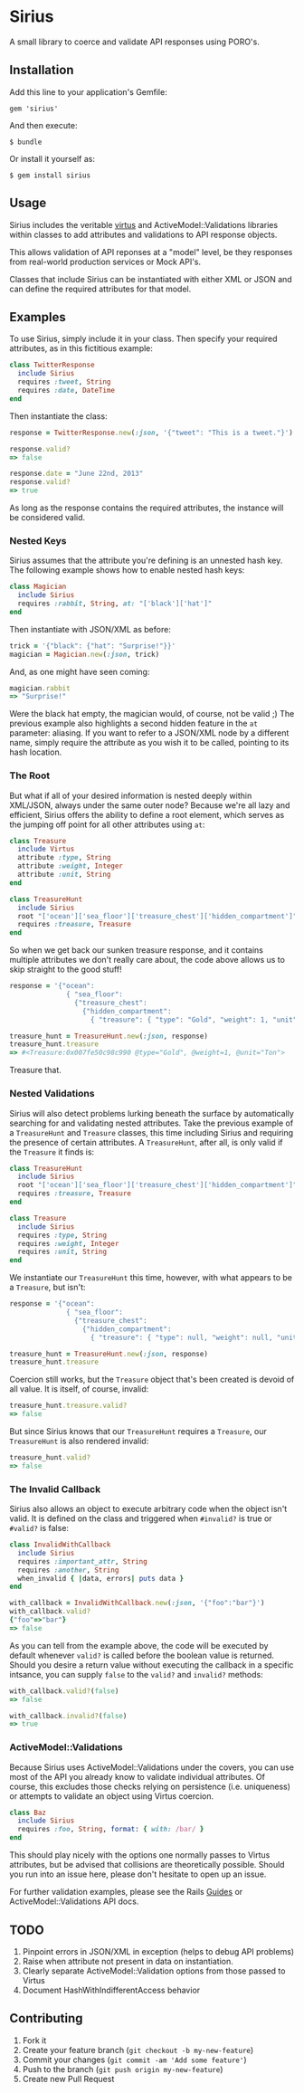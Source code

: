 # Sirius

A small library to coerce and validate API responses using PORO's.

## Installation

Add this line to your application's Gemfile:

    gem 'sirius'

And then execute:

    $ bundle

Or install it yourself as:

    $ gem install sirius

## Usage

Sirius includes the veritable [virtus](https://github.com/solnic/virtus) and ActiveModel::Validations
libraries within classes to add attributes and validations to API response objects.

This allows validation of API reponses at a "model" level, be they responses from real-world production services or Mock API's.

Classes that include Sirius can be instantiated with either XML or JSON and can define the required attributes for that model.

## Examples

To use Sirius, simply include it in your class.  Then specify your required attributes, as in this fictitious example:

```ruby
class TwitterResponse
  include Sirius
  requires :tweet, String
  requires :date, DateTime
end
```

Then instantiate the class:

```ruby
response = TwitterResponse.new(:json, '{"tweet": "This is a tweet."}')

response.valid?
=> false

response.date = "June 22nd, 2013"
response.valid?
=> true

```
As long as the response contains the required attributes, the instance will be considered valid.

### Nested Keys

Sirius assumes that the attribute you're defining is an unnested hash key.  The following example shows how to enable nested hash keys:
```ruby
class Magician
  include Sirius
  requires :rabbit, String, at: "['black']['hat']"
end
```
Then instantiate with JSON/XML as before:
```ruby
trick = '{"black": {"hat": "Surprise!"}}'
magician = Magician.new(:json, trick)
```
And, as one might have seen coming:
```ruby
magician.rabbit
=> "Surprise!"
```
Were the black hat empty, the magician would, of course, not be valid ;)
The previous example also highlights a second hidden feature in the `at` parameter: aliasing.
If you want to refer to a JSON/XML node by a different name, simply require the attribute as you wish it to be called, pointing to its hash location.

### The Root

But what if all of your desired information is nested deeply within XML/JSON, always under the same outer node?
Because we're all lazy and efficient, Sirius offers the ability to define a root element, which serves as the jumping off point for all other attributes using `at`:

```ruby
class Treasure
  include Virtus
  attribute :type, String
  attribute :weight, Integer
  attribute :unit, String
end

class TreasureHunt
  include Sirius
  root "['ocean']['sea_floor']['treasure_chest']['hidden_compartment']"
  requires :treasure, Treasure
end
```
So when we get back our sunken treasure response, and it contains multiple attributes we don't really care about, the code above allows us to skip straight to the good stuff!

```ruby
response = '{"ocean": 
              { "sea_floor": 
                {"treasure_chest": 
                  {"hidden_compartment": 
                    { "treasure": { "type": "Gold", "weight": 1, "unit": "Ton" }}}}}}'

treasure_hunt = TreasureHunt.new(:json, response)
treasure_hunt.treasure
=> #<Treasure:0x007fe50c98c990 @type="Gold", @weight=1, @unit="Ton">
``` 

Treasure that.

### Nested Validations
Sirius will also detect problems lurking beneath the surface by automatically searching for and validating nested attributes.
Take the previous example of a `TreasureHunt` and `Treasure` classes, this time including Sirius and requiring the presence of certain attributes.
A `TreasureHunt`, after all, is only valid if the `Treasure` it finds is:

```ruby
class TreasureHunt
  include Sirius
  root "['ocean']['sea_floor']['treasure_chest']['hidden_compartment']"
  requires :treasure, Treasure
end

class Treasure
  include Sirius
  requires :type, String
  requires :weight, Integer
  requires :unit, String
end
```
We instantiate our `TreasureHunt` this time, however, with what appears to be a `Treasure`, but isn't:

```ruby
response = '{"ocean": 
              { "sea_floor": 
                {"treasure_chest": 
                  {"hidden_compartment": 
                    { "treasure": { "type": null, "weight": null, "unit": null}}}}}}'

treasure_hunt = TreasureHunt.new(:json, response)
treasure_hunt.treasure
```
Coercion still works, but the `Treasure` object that's been created is devoid of all value.  It is itself, of course, invalid:

```ruby
treasure_hunt.treasure.valid?
=> false
```

But since Sirius knows that our `TreasureHunt` requires a `Treasure`, our `TreasureHunt` is also rendered invalid:

```ruby
treasure_hunt.valid?
=> false
```

### The Invalid Callback
Sirius also allows an object to execute arbitrary code when the object isn't valid.  It is defined on the class and triggered when `#invalid?` is true or `#valid?` is false:

```ruby
class InvalidWithCallback
  include Sirius
  requires :important_attr, String
  requires :another, String
  when_invalid { |data, errors| puts data }
end

with_callback = InvalidWithCallback.new(:json, '{"foo":"bar"}')
with_callback.valid?
{"foo"=>"bar"}
=> false
```

As you can tell from the example above, the code will be executed by default whenever `valid?` is called before the boolean value is returned.  Should you desire a return value without executing the callback in a specific intsance, you can supply `false` to the `valid?` and `invalid?` methods:

```ruby
with_callback.valid?(false)
=> false

with_callback.invalid?(false)
=> true
```

### ActiveModel::Validations
Because Sirius uses ActiveModel::Validations under the covers, you can use most of the API you already know to validate individual attributes.
Of course, this excludes those checks relying on persistence (i.e. uniqueness) or attempts to validate an object using Virtus coercion.

```ruby
class Baz
  include Sirius
  requires :foo, String, format: { with: /bar/ }
end
```

This should play nicely with the options one normally passes to Virtus attributes, but be advised that collisions are theoretically possible.
Should you run into an issue here, please don't hesitate to open up an issue.

For further validation examples, please see the Rails [Guides](http://guides.rubyonrails.org/active_record_validations.html) or ActiveModel::Validations API docs.

## TODO

1. Pinpoint errors in JSON/XML in exception (helps to debug API problems)
2. Raise when attribute not present in data on instantiation.
3. Clearly separate ActiveModel::Validation options from those passed to Virtus
4. Document HashWithIndifferentAccess behavior


## Contributing

1. Fork it
2. Create your feature branch (`git checkout -b my-new-feature`)
3. Commit your changes (`git commit -am 'Add some feature'`)
4. Push to the branch (`git push origin my-new-feature`)
5. Create new Pull Request
